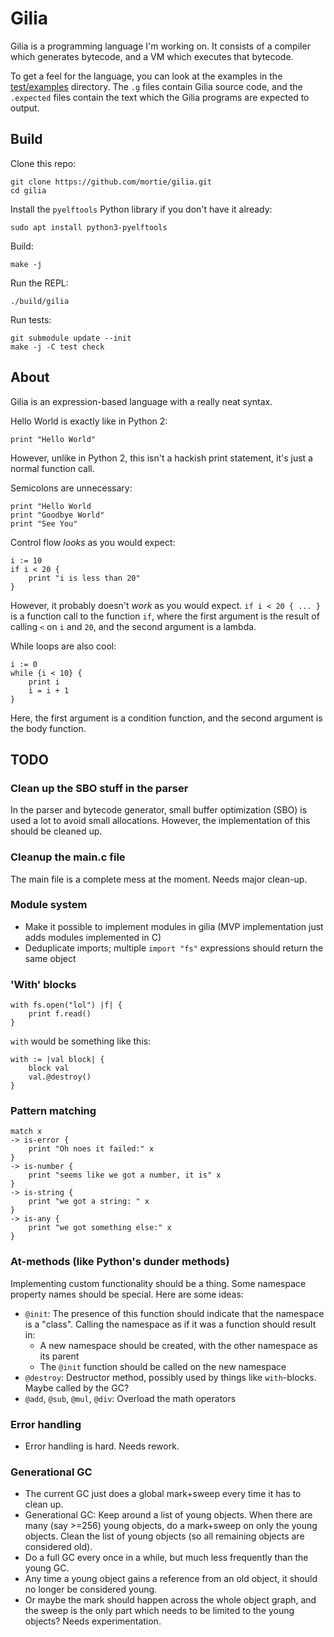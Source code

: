 # Gilia

Gilia is a programming language I'm working on.
It consists of a compiler which generates bytecode, and a VM which executes
that bytecode.

To get a feel for the language, you can look at the examples in the
[test/examples](https://github.com/mortie/gilia/tree/main/test/examples)
directory. The `.g` files contain Gilia source code, and the
`.expected` files contain the text which the Gilia programs are expected to output.

## Build

Clone this repo:

	git clone https://github.com/mortie/gilia.git
	cd gilia

Install the `pyelftools` Python library if you don't have it already:

	sudo apt install python3-pyelftools

Build:

	make -j

Run the REPL:

	./build/gilia

Run tests:

	git submodule update --init
	make -j -C test check

## About

Gilia is an expression-based language with a really neat syntax.

Hello World is exactly like in Python 2:

	print "Hello World"

However, unlike in Python 2, this isn't a hackish print statement,
it's just a normal function call.

Semicolons are unnecessary:

	print "Hello World
	print "Goodbye World"
	print "See You"

Control flow _looks_ as you would expect:

	i := 10
	if i < 20 {
		print "i is less than 20"
	}

However, it probably doesn't _work_ as you would expect.
`if i < 20 { ... }` is a function call to the function `if`, where the first argument
is the result of calling `<` on `i` and `20`, and the second argument is a lambda.

While loops are also cool:

	i := 0
	while {i < 10} {
		print i
		i = i + 1
	}

Here, the first argument is a condition function, and the second argument is
the body function.

## TODO

### Clean up the SBO stuff in the parser

In the parser and bytecode generator, small buffer optimization (SBO) is used
a lot to avoid small allocations. However, the implementation of this
should be cleaned up.

### Cleanup the main.c file

The main file is a complete mess at the moment. Needs major clean-up.

### Module system

* Make it possible to implement modules in gilia
  (MVP implementation just adds modules implemented in C)
* Deduplicate imports; multiple `import "fs"` expressions should return the same object

### 'With' blocks

	with fs.open("lol") |f| {
		print f.read()
	}

`with` would be something like this:

	with := |val block| {
		block val
		val.@destroy()
	}

### Pattern matching

	match x
	-> is-error {
		print "Oh noes it failed:" x
	}
	-> is-number {
		print "seems like we got a number, it is" x
	}
	-> is-string {
		print "we got a string: " x
	}
	-> is-any {
		print "we got something else:" x
	}

### At-methods (like Python's dunder methods)

Implementing custom functionality should be a thing. Some namespace property
names should be special. Here are some ideas:

* `@init`: The presence of this function should indicate that the namespace
  is a "class". Calling the namespace as if it was a function should result in:
	* A new namespace should be created, with the other namespace as its parent
	* The `@init` function should be called on the new namespace
* `@destroy`: Destructor method, possibly used by things like `with`-blocks.
  Maybe called by the GC?
* `@add`, `@sub`, `@mul`, `@div`: Overload the math operators

### Error handling

* Error handling is hard. Needs rework.

### Generational GC

* The current GC just does a global mark+sweep every time it has to clean up.
* Generational GC: Keep around a list of young objects. When there are many
  (say >=256) young objects, do a mark+sweep on only the young objects.
  Clean the list of young objects (so all remaining objects are considered old).
* Do a full GC every once in a while, but much less frequently than the young GC.
* Any time a young object gains a reference from an old object, it should
  no longer be considered young.
* Or maybe the mark should happen across the whole object graph, and the sweep
  is the only part which needs to be limited to the young objects?
  Needs experimentation.
